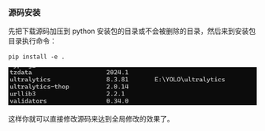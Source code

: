 ### 源码安装

先把下载源码加压到 python 安装包的目录或不会被删除的目录，然后来到安装包目录执行命令：

```shell
pip install -e .

```

![1741114844177](./assets/pip/images/1741114844177.png)

这样你就可以直接修改源码来达到全局修改的效果了。
